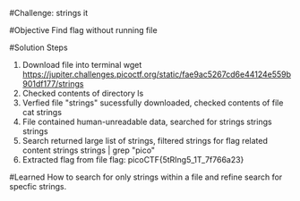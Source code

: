 #Challenge: strings it

#Objective
Find flag without running file

#Solution Steps
1. Download file into terminal 
    wget https://jupiter.challenges.picoctf.org/static/fae9ac5267cd6e44124e559b901df177/strings
2. Checked contents of directory
    ls
3. Verfied file "strings" sucessfully downloaded, checked contents of file
    cat strings
4. File contained human-unreadable data, searched for strings
    strings strings
5. Search returned large list of strings, filtered strings for flag related content
    strings strings | grep "pico"
6. Extracted flag from file
    flag: picoCTF{5tRIng5_1T_7f766a23}

#Learned
How to search for only strings within a file and refine search for specfic strings.